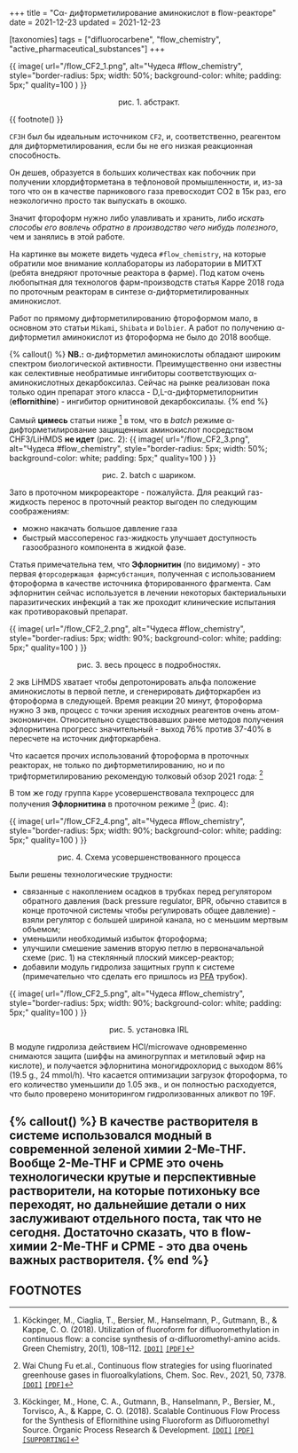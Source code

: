 +++
title = "Cα- дифторметилирование аминокислот в flow-реакторе"
date = 2021-12-23
updated = 2021-12-23

[taxonomies] 
tags = ["difluorocarbene", "flow_chemistry", "active_pharmaceutical_substances"]
+++


{{ 
  image(
      url="/flow_CF2_1.png", 
      alt="Чудеса #flow_chemistry", 
      style="border-radius: 5px; width: 50%; background-color: white; padding: 5px;"
      quality=100
  )
}}
<p style="text-align: center">рис. 1. абстракт.</p>

{{
  footnote()
}}

`CF3H` был бы идеальным источником `CF2`, и, соответственно, реагентом для дифторметилирования, если бы не его низкая реакционная способность. 

Он дешев, образуется в больших количествах как побочник при получении хлордифторметана в тефлоновой промышленности, и, из-за того что он в качестве парникового газа превосходит CO2 в 15к раз, его неэкологично просто так выпускать в окошко. 

Значит фтороформ нужно либо улавливать и хранить, либо *искать способы его вовлечь обратно в производство чего нибудь полезного*, чем и занялись в этой работе.

На картинке вы можете видеть чудеса `#flow_chemistry`, на которые обратили мое внимание коллабораторы из лаборатории в МИТХТ (ребята внедряют проточные реактора в фарме). Под катом очень любопытная для технологов фарм-производств статья Kappe 2018 года по проточным реакторам в синтезе α-дифторметилированных аминокислот. 

<!-- more -->

Работ по прямому дифторметилированию фтороформом мало, в основном это статьи `Mikami`, `Shibata` и `Dolbier`. 
А работ по получению α-дифторметил аминокислот из фтороформа не было до 2018 вообще.

{% callout() %} 
**NB.:** α-дифторметил аминокислоты обладают широким спектром биологической активности. Преимущественно они известны как селективные необратимые ингибиторы соответствующих α-аминокислотных декарбоксилаз. Сейчас на рынке реализован пока только один препарат этого класса - D,L-α-дифторметилорнитин (**eflornithine**) - ингибитор орнитиновой декарбоксилазы.
{% end %}

Самый **цимесь** статьи ниже [^1] в том, что в *batch* режиме α-дифторметилирование защищенных аминокислот посредством CHF3/LiHMDS **не идет** (рис. 2): 
{{ 
  image(
      url="/flow_CF2_3.png", 
      alt="Чудеса #flow_chemistry", 
      style="border-radius: 5px; width: 50%; background-color: white; padding: 5px;"
      quality=100
  )
}}

<p style="text-align: center">рис. 2. batch с шариком.</p>

Зато в проточном микрореакторе - пожалуйста. 
Для реакций газ-жидкость перенос в проточный реактор выгоден по следующим соображениям: 

* можно накачать большое давление газа
* быстрый массоперенос газ-жидкость улучшает доступность газообразного компонента в жидкой фазе. 

Статья примечательна тем, что **Эфлорнитин** (по видимому) - это первая `фторсодержащая фармсубстанция`, полученная с использованием фтороформа в качестве источника фторированного фрагмента. Сам эфлорнитин сейчас используется в лечении некоторых бактериальныхи паразитических инфекций а так же проходит клинические испытания как противораковый препарат.

{{ 
  image(
      url="/flow_CF2_2.png", 
      alt="Чудеса #flow_chemistry", 
      style="border-radius: 5px; width: 90%; background-color: white; padding: 5px;"
      quality=100
  )
}}
<p style="text-align: center">рис. 3. весь процесс в подробностях.</p>

2 экв LiHMDS хватает чтобы депротонировать альфа положение аминокислоты в первой петле, и сгенерировать дифторкарбен из фтороформа в следующей. Время реакции 20 минут, фтороформа нужно 3 экв, процесс с точки зрения исходных реагентов очень атом-экономичен. Относительно существовавших ранее методов получения эфлорнитина прогресс значительный - выход 76% против 37-40% в пересчете на источник дифторкарбена.

Что касается прочих использований фтороформа в проточных реакторах, не только по дифторметилированию, но и по трифторметилированию рекомендую толковый обзор 2021 года: [^2]

В том же году группа `Kappe` усовершенствовала техпроцесс для получения **Эфлорнитина** в проточном режиме [^3] (рис. 4):

<!-- ![[Pasted image 20211224130802.png]] -->
{{ 
  image(
      url="/flow_CF2_4.png", 
      alt="Чудеса #flow_chemistry", 
      style="border-radius: 5px; width: 90%; background-color: white; padding: 5px;"
      quality=100
  )
}}
<p style="text-align: center">рис. 4. Схема усовершенствованного процесса</p>

Были решены технологические трудности:
- связанные с накоплением осадков в трубках перед регулятором обратного давления (back pressure regulator, BPR, обычно ставится в конце проточной системы чтобы регулировать общее давление) - взяли регулятор с большей шириной канала, но с меньшим мертвым объемом;
- уменьшили необходимый избыток фтороформа;
- улучшили смешение заменив вторую петлю в первоначальной схеме (рис. 1) на стеклянный плоский миксер-реактор;
- добавили модуль гидролиза защитных групп к системе (примечательно что сделать его пришлось из [PFA](https://en.wikipedia.org/wiki/Perfluoroalkoxy_alkane) трубок).

<!-- ![[Pasted image 20211224130900.png]] -->
{{ 
  image(
      url="/flow_CF2_5.png", 
      alt="Чудеса #flow_chemistry", 
      style="border-radius: 5px; width: 90%; background-color: white; padding: 5px;"
      quality=100
  )
}}
<p style="text-align: center">рис. 5. установка IRL</p>

В модуле гидролиза действием HCl/microwave одновременно снимаются защита (шиффы на аминогруппах и метиловый эфир на кислоте), и получается эфлорнитина моногидрохлорид с выходом 86% (19.5 g., 24 mmol/h). Что касается оптимизации загрузок фтороформа, то его количество уменьшили до 1.05 экв., и он полностью расходуется, что было проверено мониторингом гидролизованных аликвот по 19F.

{% callout() %} 
В качестве растворителя в системе использовался модный в современной зеленой химии 2-Me-THF. Вообще 2-Me-THF и CPME это очень технологически крутые и перспективные растворители, на которые потихоньку все переходят, но дальнейшие детали о них заслуживают отдельного поста, так что не сегодня. Достаточно сказать, что в flow-химии 2-Me-THF и CPME - это два очень важных растворителя.
{% end %} 
---

## FOOTNOTES

[^1]: Köckinger, M., Ciaglia, T., Bersier, M., Hanselmann, P., Gutmann, B., & Kappe, C. O. (2018). Utilization of fluoroform for difluoromethylation in continuous flow: a concise synthesis of α-difluoromethyl-amino acids. Green Chemistry, 20(1), 108–112. [`[DOI]`](https://doi.org/10.1039/C7GC02913F) [`[PDF]`](/literature/c7gc02913f.pdf)

[^2]: Wai Chung Fu et.al., Continuous flow strategies for using fluorinated greenhouse gases in fluoroalkylations, Chem. Soc. Rev., 2021, 50, 7378. [`[DOI]`](https://doi.org/10.1039/d0cs00670j) [`[PDF]`](/literature/d0cs00670j.pdf)

[^3]: Köckinger, M., Hone, C. A., Gutmann, B., Hanselmann, P., Bersier, M., Torvisco, A., & Kappe, C. O. (2018). Scalable Continuous Flow Process for the Synthesis of Eflornithine using Fluoroform as Difluoromethyl Source. Organic Process Research & Development. [`[DOI]`](https://doi.org/10.1021/acs.oprd.8b00318) [`[PDF]`](/literature/10.1021@acs.oprd.8b00318.pdf) [`[SUPPORTING]`](/literature/op8b00318_si_001.pdf)


